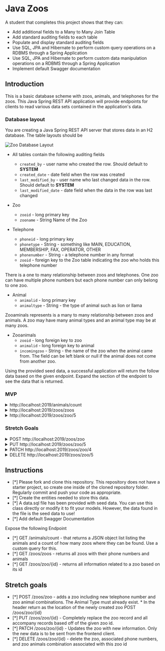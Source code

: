 # Java Zoos

A student that completes this project shows that they can:

* Add additional fields to a Many to Many Join Table
* Add standard auditing fields to each table
* Populate and display standard auditing fields
* Use SQL, JPA and Hibernate to perform custom query operations on a RDBMS through a Spring Application
* Use SQL, JPA and Hibernate to perform custom data manipulation operations on a RDBMS through a Spring Application
* Implement default Swagger documentation

## Introduction

This is a basic database scheme with zoos, animals, and telephones for the zoos. This Java Spring REST API application
will provide endpoints for clients to read various data sets contained in the application's data.

### Database layout

You are creating a Java Spring REST API server that stores data in an H2 database. The table layouts should be

![Zoo Database Layout](zoodb_mvp.png)

* All tables contain the following auditing fields
    * `created_by` - user name who created the row. Should default to **SYSTEM**
    * `created_date` - date field when the row was created
    * `last_modified_by` - user name who last changed data in the row. Should default to **SYSTEM**
    * `last_modified_date` - date field when the data in the row was last changed

* Zoo
    * `zooid` - long primary key
    * `zooname` - String Name of the Zoo

* Telephone
    * `phoneid` - long primary key
    * `phonetype` - String - something like MAIN, EDUCATION, MEMBERSHIP, FAX, OPERATOR, OTHER
    * `phonenumber` - String - a telephone number in any format
    * `zooid` - foreign key to the Zoo table indicating the zoo who holds this telephone number

There is a one to many relationship between zoos and telephones. One zoo can have multiple phone numbers but each phone
number can only belong to one zoo.

* Animal
    * `animalid` - long primary key
    * `animaltype` - String - the type of animal such as lion or llama

Zooaminals represents is a many to many relationship between zoos and animals. A zoo may have many animal types and an
animal type may be at many zoos.

* Zooanimals
    * `zooid` - long foreign key to zoo
    * `animalid` - long foreign key to animal
    * `incomingzoo` - String - the name of the zoo when the animal came from. The field can be left blank or null if the
      animal does not come from another zoo.

Using the provided seed data, a successful application will return the follow data based on the given endpoint. Expand
the section of the endpoint to see the data that is returned.

### MVP

<details>
<summary>http://localhost:2019/animals/count</summary>

```JSON
[
    {
        "animaltype": "bear",
        "animalid": 2,
        "countzoos": 3
    },
    {
        "animaltype": "lion",
        "animalid": 1,
        "countzoos": 3
    },
    {
        "animaltype": "llama",
        "animalid": 6,
        "countzoos": 1
    },
    {
        "animaltype": "monkey",
        "animalid": 3,
        "countzoos": 0
    },
    {
        "animaltype": "penguin",
        "animalid": 4,
        "countzoos": 0
    },
    {
        "animaltype": "tiger",
        "animalid": 5,
        "countzoos": 1
    },
    {
        "animaltype": "turtle",
        "animalid": 7,
        "countzoos": 1
    }
]
```

</details>

<details>
<summary>http://localhost:2019/zoos/zoos</summary>

```JSON
[
    {
        "zooid": 1,
        "zooname": "Gladys Porter Zoo",
        "telephones": [
            {
                "phoneid": 1,
                "phonetype": "MAIN",
                "phonenumber": "555-555-5555"
            },
            {
                "phoneid": 2,
                "phonetype": "EDUCATION",
                "phonenumber": "555-555-1234"
            },
            {
                "phoneid": 3,
                "phonetype": "MEMBERSHIP",
                "phonenumber": "555-555-4321"
            }
        ],
        "animals": [
            {
                "animal": {
                    "animalid": 1,
                    "animaltype": "lion"
                },
                "incomingzoo": "Point Defiance Zoo"
            },
            {
                "animal": {
                    "animalid": 2,
                    "animaltype": "bear"
                },
                "incomingzoo": "Point Defiance Zoo"
            }
        ]
    },
    {
        "zooid": 2,
        "zooname": "Point Defiance Zoo",
        "telephones": [],
        "animals": [
            {
                "animal": {
                    "animalid": 2,
                    "animaltype": "bear"
                },
                "incomingzoo": "Gladys Porter Zoo"
            }
        ]
    },
    {
        "zooid": 3,
        "zooname": "San Diego Zoo",
        "telephones": [
            {
                "phoneid": 5,
                "phonetype": "MAIN",
                "phonenumber": "555-123-5555"
            }
        ],
        "animals": [
            {
                "animal": {
                    "animalid": 1,
                    "animaltype": "lion"
                },
                "incomingzoo": "Gladys Porter Zoo"
            },
            {
                "animal": {
                    "animalid": 2,
                    "animaltype": "bear"
                },
                "incomingzoo": "Point Defiance Zoo"
            }
        ]
    },
    {
        "zooid": 4,
        "zooname": "San Antonio Zoo",
        "telephones": [
            {
                "phoneid": 4,
                "phonetype": "MAIN",
                "phonenumber": "123-555-5555"
            }
        ],
        "animals": []
    },
    {
        "zooid": 5,
        "zooname": "Smithsonian National Zoo",
        "telephones": [],
        "animals": [
            {
                "animal": {
                    "animalid": 7,
                    "animaltype": "turtle"
                },
                "incomingzoo": "San Diego Zoo"
            },
            {
                "animal": {
                    "animalid": 6,
                    "animaltype": "llama"
                },
                "incomingzoo": "Gladys Porter Zoo"
            },
            {
                "animal": {
                    "animalid": 5,
                    "animaltype": "tiger"
                },
                "incomingzoo": "Gladys Porter Zoo"
            },
            {
                "animal": {
                    "animalid": 1,
                    "animaltype": "lion"
                },
                "incomingzoo": "Gladys Porter Zoo"
            }
        ]
    }
]
```

</details>

<details>
<summary>http://localhost:2019/zoos/zoo/5</summary>

```JSON
{
    "zooid": 5,
    "zooname": "Smithsonian National Zoo",
    "telephones": [],
    "animals": [
        {
            "animal": {
                "animalid": 7,
                "animaltype": "turtle"
            },
            "incomingzoo": "San Diego Zoo"
        },
        {
            "animal": {
                "animalid": 6,
                "animaltype": "llama"
            },
            "incomingzoo": "Gladys Porter Zoo"
        },
        {
            "animal": {
                "animalid": 5,
                "animaltype": "tiger"
            },
            "incomingzoo": "Gladys Porter Zoo"
        },
        {
            "animal": {
                "animalid": 1,
                "animaltype": "lion"
            },
            "incomingzoo": "Gladys Porter Zoo"
        }
    ]
}
```

</details>

### Stretch Goals

<details>
<summary>POST http://localhost:2019/zoos/zoo</summary>

DATA

```JSON
{
    "zooname": "Lambda Llama School Zoo",
    "telephones": [
            {
                "phonetype": "OTHER",
                "phonenumber": "555-555-5555"
            },
            {
                "phonetype": "EDUCATION",
                "phonenumber": "555-555-1234"
            }
        ],
    "animals": [
        {
            "animal": {
                "animalid": 1
            },
            "incomingzoo": "San Diego Zoo"
        },
        {
            "animal": {
                "animalid": 2
            },
            "incomingzoo": "Gladys Porter Zoo"
        },
        {
            "animal": {
                "animalid": 3,
                "animaltype": "tiger"
            }
        }
    ]
}
```

OUTPUT

```TEXT
No Body Data

Location Header: http://localhost:2019/zoos/zoo/10
Status 201 Created
```

</details>

<details>
<summary>PUT http://localhost:2019/zoos/zoo/5</summary>

DATA

```JSON
{
    "zooname": "The Best Zoo",
    "telephones": [
            {
                "phonetype": "OTHER",
                "phonenumber": "555-555-5555"
            }
        ],
    "animals": [
        {
            "animal": {
                "animalid": 3
            },
            "incomingzoo": "San Diego Zoo"
        },
        {
            "animal": {
                "animalid": 5
            },
            "incomingzoo": "Gladys Porter Zoo"
        },
        {
            "animal": {
                "animalid": 7,
                "animaltype": "tiger"
            }
        }
    ]
}
```

OUTPUT

```TEXT
No Body Text

Status OK
```

</details>

<details>
<summary>PATCH http://localhost:2019/zoos/zoo/4</summary>

DATA

```JSON
{
     "telephones": [
            {
                "phonetype": "OTHER",
                "phonenumber": "555-555-5555"
            }
        ]
}
```

OUTPUT

```TEXT
No Body Data

Status OK
```

</details>

<details>
<summary>DELETE http://localhost:2019/zoos/zoo/5</summary>

OUTPUT

```TEXT
No Body Data

Status OK
```

</details>

## Instructions

* [*] Please fork and clone this repository. This repository does not have a starter project, so create one inside of
  the cloned repository folder. Regularly commit and push your code as appropriate.
* [*] Create the entities needed to store this data.
* [*] A data.sql file has been provided with seed data. You can use this class directly or modify it to fit your models.
  However, the data found in the file is the seed data to use!
* [*] Add default Swagger Documentation

Expose the following Endpoint

* [*] GET /animals/count - that returns a JSON object list listing the animals and a count of how many zoos where they
  can be found. Use a custom query for this.
* [*] GET /zoos/zoos - returns all zoos with their phone numbers and animals
* [*] GET /zoos/zoo/{id} - returns all information related to a zoo based on its id

## Stretch goals

* [*] POST /zoos/zoo - adds a zoo including new telephone number and zoo animal combinations. The Animal Type must
  already exist. * In the header return as the location of the newly created zoo POST /zoos/zoo/{id}
* [*] PUT /zoos/zoo/{id} - Completely replace the zoo record and all accompany records based off of the given zoo id.
* [*] PATCH /zoos/zoo/{id} - Updates the zoo with new information. Only the new data is to be sent from the frontend
  client.
* [*] DELETE /zoos/zoo/{id} - delete the zoo, associated phone numbers, and zoo animals combination associated with this
  zoo id
